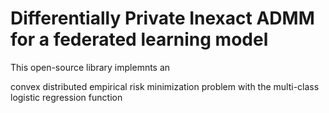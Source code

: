 # Differentially Private Inexact ADMM for a federated learning model

This open-source library implemnts an


convex distributed empirical risk minimization problem with the multi-class logistic regression function

 
